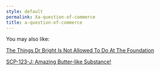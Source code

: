 ```yaml
---
style: default
permalink: Xa-question-of-commerce
title: a-question-of-commerce
---
```

You may also like:

[The Things Dr Bright Is Not Allowed To Do At The Foundation](http://scp-wiki.net/the-things-dr-bright-is-not-allowed-to-do-at-the-foundation)

[SCP-123-J: Amazing Butter-like Substance!](http://scp-wiki.net/scp-123-j)
